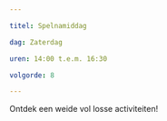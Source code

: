 ```yaml
---

titel: Spelnamiddag 

dag: Zaterdag

uren: 14:00 t.e.m. 16:30

volgorde: 8

---
```


Ontdek een weide vol losse activiteiten!   



